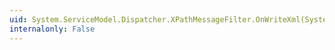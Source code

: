 ```yaml
---
uid: System.ServiceModel.Dispatcher.XPathMessageFilter.OnWriteXml(System.Xml.XmlWriter)
internalonly: False
---
```

